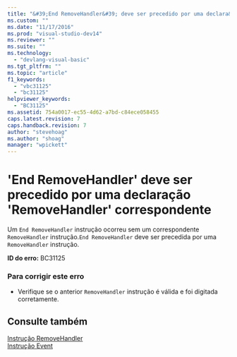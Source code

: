 ```yaml
---
title: "&#39;End RemoveHandler&#39; deve ser precedido por uma declara&#231;&#227;o &#39;RemoveHandler&#39; correspondente | Microsoft Docs"
ms.custom: ""
ms.date: "11/17/2016"
ms.prod: "visual-studio-dev14"
ms.reviewer: ""
ms.suite: ""
ms.technology: 
  - "devlang-visual-basic"
ms.tgt_pltfrm: ""
ms.topic: "article"
f1_keywords: 
  - "vbc31125"
  - "bc31125"
helpviewer_keywords: 
  - "BC31125"
ms.assetid: 754a0017-ec55-4d62-a7bd-c84ece058455
caps.latest.revision: 7
caps.handback.revision: 7
author: "stevehoag"
ms.author: "shoag"
manager: "wpickett"
---
```

# &#39;End RemoveHandler&#39; deve ser precedido por uma declara&#231;&#227;o &#39;RemoveHandler&#39; correspondente
Um `End RemoveHandler` instrução ocorreu sem um correspondente `RemoveHandler` instrução.`End RemoveHandler` deve ser precedida por uma `RemoveHandler` instrução.  
  
 **ID do erro:** BC31125  
  
### Para corrigir este erro  
  
-   Verifique se o anterior `RemoveHandler` instrução é válida e foi digitada corretamente.  
  
## Consulte também  
 [Instrução RemoveHandler](../../visual-basic/language-reference/statements/removehandler-statement.md)   
 [Instrução Event](../../visual-basic/language-reference/statements/event-statement.md)